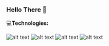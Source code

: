 ### Hello There 👋

:computer:<b>Technologies:</b>

![alt text](https://img.shields.io/badge/java-%20-green)
![alt text](https://img.shields.io/badge/maven-%20-green)
![alt text](https://img.shields.io/badge/PostgreSQL-%20-green)
![alt text](https://img.shields.io/badge/Web-%20-green)

